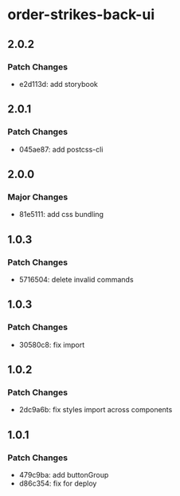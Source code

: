 # order-strikes-back-ui

## 2.0.2

### Patch Changes

- e2d113d: add storybook

## 2.0.1

### Patch Changes

- 045ae87: add postcss-cli

## 2.0.0

### Major Changes

- 81e5111: add css bundling

## 1.0.3

### Patch Changes

- 5716504: delete invalid commands

## 1.0.3

### Patch Changes

- 30580c8: fix import

## 1.0.2

### Patch Changes

- 2dc9a6b: fix styles import across components

## 1.0.1

### Patch Changes

- 479c9ba: add buttonGroup
- d86c354: fix for deploy
